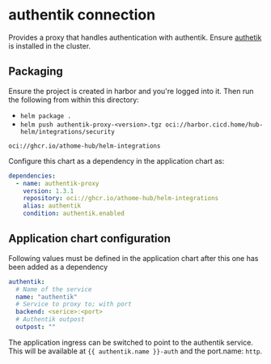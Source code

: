 # authentik connection 

Provides a proxy that handles authentication with authentik. Ensure [authetik](../../../software/applications/authentik/README.md) is installed in the cluster.  

## Packaging

Ensure the project is created in harbor and you're logged into it. Then run the following from within this directory:

- `helm package .`
- `helm push authentik-proxy-<version>.tgz oci://harbor.cicd.home/hub-helm/integrations/security`

`oci://ghcr.io/athome-hub/helm-integrations`

Configure this chart as a dependency in the application chart as:

```yaml
dependencies:
  - name: authentik-proxy
    version: 1.3.1
    repository: oci://ghcr.io/athome-hub/helm-integrations
    alias: authentik
    condition: authentik.enabled
```

## Application chart configuration

Following values must be defined in the application chart after this one has been added as a dependency

```yaml
authentik:
  # Name of the service
  name: "authentik"
  # Service to proxy to; with port
  backend: <serice>:<port>
  # Authentik outpost
  outpost: ""
```

The application ingress can be switched to point to the authentik service.  
This will be available at `{{ authentik.name }}-auth` and the port.name: `http`.
